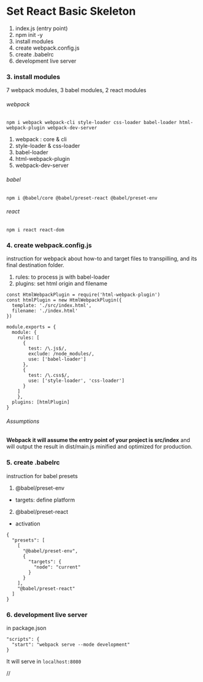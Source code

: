 # Set React Basic Skeleton

1. index.js (entry point)
2. npm init -y
3. install modules
4. create webpack.config.js
5. create .babelrc
6. development live server


### 3. install modules
7 webpack modules, 3 babel modules, 2 react modules

###### webpack
~~~
npm i webpack webpack-cli style-loader css-loader babel-loader html-webpack-plugin webpack-dev-server
~~~

1. webpack : core & cli
2. style-loader & css-loader
3. babel-loader
4. html-webpack-plugin
5. webpack-dev-server

###### babel
~~~
npm i @babel/core @babel/preset-react @babel/preset-env
~~~


###### react
~~~
npm i react react-dom
~~~






### 4. create webpack.config.js
instruction for webpack about how-to and target files to transpilling, and its final destination folder.
1. rules: to process js with babel-loader
2. plugins: set html origin and filename

~~~
const HtmlWebpackPlugin = require('html-webpack-plugin')
const htmlPlugin = new HtmlWebpackPlugin({
  template: './src/index.html',
  filename: './index.html'
})

module.exports = {
  module: {
    rules: [
      {
        test: /\.js$/,
        exclude: /node_modules/,
        use: ['babel-loader']
      },
      {
        test: /\.css$/,
        use: ['style-loader', 'css-loader']
      }
    ]
    },
  plugins: [htmlPlugin]
}
~~~

###### Assumptions
**Webpack it will assume the entry point of your project is src/index** and will output the result in dist/main.js minified and optimized for production.




### 5. create .babelrc
instruction for babel presets
1. @babel/preset-env
  - targets: define platform
2. @babel/preset-react
  - activation

~~~
{
  "presets": [
    [
      "@babel/preset-env",
      {
        "targets": {
          "node": "current"
        }
      }
    ],
    "@babel/preset-react"
  ]
}
~~~






### 6. development live server
in package.json
~~~
"scripts": {
  "start": "webpack serve --mode development"
}
~~~

It will serve in `localhost:8080`






















































//
